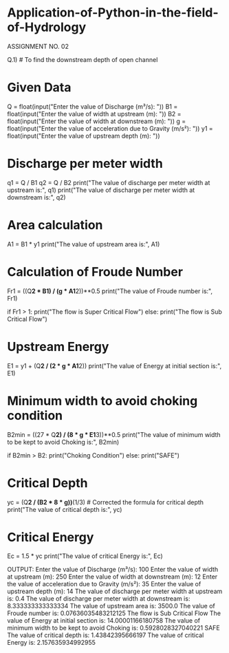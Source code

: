 # Application-of-Python-in-the-field-of-Hydrology
ASSIGNMENT NO. 02


Q.1) # To find the downstream depth of open channel
# Given Data
Q = float(input("Enter the value of Discharge (m³/s): "))
B1 = float(input("Enter the value of width at upstream (m): "))
B2 = float(input("Enter the value of width at downstream (m): "))
g = float(input("Enter the value of acceleration due to Gravity (m/s²): "))
y1 = float(input("Enter the value of upstream depth (m): "))

# Discharge per meter width
q1 = Q / B1
q2 = Q / B2
print("The value of discharge per meter width at upstream is:", q1)
print("The value of discharge per meter width at downstream is:", q2)

# Area calculation
A1 = B1 * y1
print("The value of upstream area is:", A1)

# Calculation of Froude Number
Fr1 = ((Q**2 * B1) / (g * A1**2))**0.5
print("The value of Froude number is:", Fr1)

if Fr1 > 1:
    print("The flow is Super Critical Flow")
else:
    print("The flow is Sub Critical Flow")

# Upstream Energy
E1 = y1 + (Q**2 / (2 * g * A1**2))
print("The value of Energy at initial section is:", E1)

# Minimum width to avoid choking condition
B2min = ((27 * Q**2) / (8 * g * E1**3))**0.5
print("The value of minimum width to be kept to avoid Choking is:", B2min)

if B2min > B2:
    print("Choking Condition")
else:
    print("SAFE")

# Critical Depth
yc = (Q**2 / (B2 * 8 * g))**(1/3)  # Corrected the formula for critical depth
print("The value of critical depth is:", yc)

# Critical Energy
Ec = 1.5 * yc
print("The value of critical Energy is:", Ec)

OUTPUT:
Enter the value of Discharge (m³/s): 100
Enter the value of width at upstream (m): 250
Enter the value of width at downstream (m): 12
Enter the value of acceleration due to Gravity (m/s²): 35
Enter the value of upstream depth (m): 14
The value of discharge per meter width at upstream is: 0.4
The value of discharge per meter width at downstream is: 8.333333333333334
The value of upstream area is: 3500.0
The value of Froude number is: 0.07636035483212125
The flow is Sub Critical Flow
The value of Energy at initial section is: 14.00001166180758
The value of minimum width to be kept to avoid Choking is: 0.5928028327040221
SAFE
The value of critical depth is: 1.43842395666197
The value of critical Energy is: 2.157635934992955
